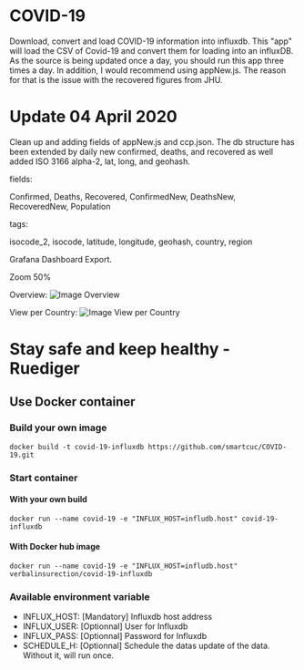 # COVID-19
Download, convert and load COVID-19 information into influxdb.
This "app" will load the CSV of Covid-19 and convert them for loading into an influxDB.
As the source is being updated once a day, you should run this app three times a day.
In addition, I would recommend using appNew.js. The reason for that is the issue with the recovered figures from JHU.

# Update 04 April 2020
Clean up and adding fields of appNew.js and ccp.json. The db structure has been extended by daily new confirmed, deaths, and recovered as well added ISO 3166 alpha-2, lat, long, and geohash.

fields:

  Confirmed, Deaths, Recovered, ConfirmedNew, DeathsNew, RecoveredNew, Population
  
tags:

  isocode_2, isocode, latitude, longitude, geohash, country, region
            

Grafana Dashboard Export.

Zoom 50%

Overview:
![Image Overview](https://raw.githubusercontent.com/smartcuc/COVID-19/master/Dashboards/Overview.PNG)

View per Country:
![Image View per Country](https://github.com/smartcuc/COVID-19/blob/master/Dashboards/Per_Country.PNG)

# Stay safe and keep healthy - Ruediger

## Use Docker container

### Build your own image

```shell
docker build -t covid-19-influxdb https://github.com/smartcuc/COVID-19.git
```

### Start container

#### With your own build

```shell
docker run --name covid-19 -e "INFLUX_HOST=infludb.host" covid-19-influxdb
```

#### With Docker hub image

```shell
docker run --name covid-19 -e "INFLUX_HOST=infludb.host" verbalinsurection/covid-19-influxdb
```

### Available environment variable

* INFLUX_HOST: [Mandatory] Influxdb host address
* INFLUX_USER: [Optionnal] User for Influxdb
* INFLUX_PASS: [Optionnal] Password for Influxdb
* SCHEDULE_H: [Optionnal] Schedule the datas update of the data. Without it, will run once.
